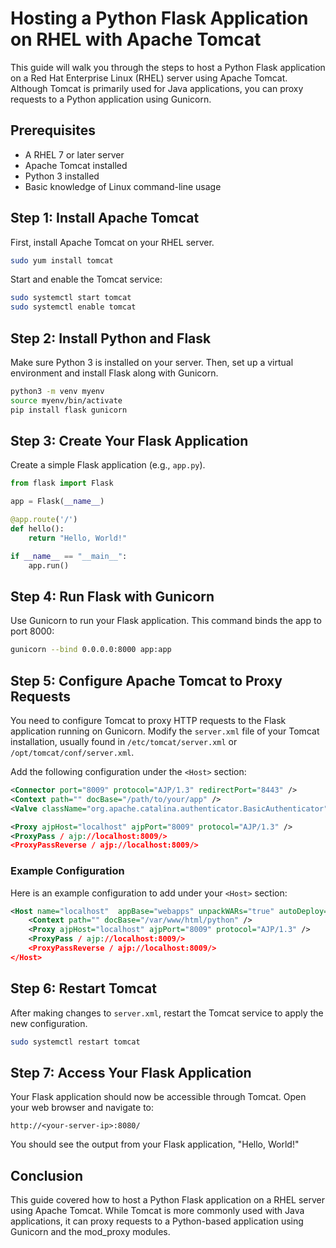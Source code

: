 # Hosting a Python Flask Application on RHEL with Apache Tomcat

This guide will walk you through the steps to host a Python Flask application on a Red Hat Enterprise Linux (RHEL) server using Apache Tomcat. Although Tomcat is primarily used for Java applications, you can proxy requests to a Python application using Gunicorn.

## Prerequisites

- A RHEL 7 or later server
- Apache Tomcat installed
- Python 3 installed
- Basic knowledge of Linux command-line usage

## Step 1: Install Apache Tomcat

First, install Apache Tomcat on your RHEL server.

```bash
sudo yum install tomcat
```

Start and enable the Tomcat service:

```bash
sudo systemctl start tomcat
sudo systemctl enable tomcat
```

## Step 2: Install Python and Flask

Make sure Python 3 is installed on your server. Then, set up a virtual environment and install Flask along with Gunicorn.

```bash
python3 -m venv myenv
source myenv/bin/activate
pip install flask gunicorn
```

## Step 3: Create Your Flask Application

Create a simple Flask application (e.g., `app.py`).

```python
from flask import Flask

app = Flask(__name__)

@app.route('/')
def hello():
    return "Hello, World!"

if __name__ == "__main__":
    app.run()
```

## Step 4: Run Flask with Gunicorn

Use Gunicorn to run your Flask application. This command binds the app to port 8000:

```bash
gunicorn --bind 0.0.0.0:8000 app:app
```

## Step 5: Configure Apache Tomcat to Proxy Requests

You need to configure Tomcat to proxy HTTP requests to the Flask application running on Gunicorn. Modify the `server.xml` file of your Tomcat installation, usually found in `/etc/tomcat/server.xml` or `/opt/tomcat/conf/server.xml`.

Add the following configuration under the `<Host>` section:

```xml
<Connector port="8009" protocol="AJP/1.3" redirectPort="8443" />
<Context path="" docBase="/path/to/your/app" />
<Valve className="org.apache.catalina.authenticator.BasicAuthenticator" />

<Proxy ajpHost="localhost" ajpPort="8009" protocol="AJP/1.3" />
<ProxyPass / ajp://localhost:8009/>
<ProxyPassReverse / ajp://localhost:8009/>
```

### Example Configuration

Here is an example configuration to add under your `<Host>` section:

```xml
<Host name="localhost"  appBase="webapps" unpackWARs="true" autoDeploy="true">
    <Context path="" docBase="/var/www/html/python" />
    <Proxy ajpHost="localhost" ajpPort="8009" protocol="AJP/1.3" />
    <ProxyPass / ajp://localhost:8009/>
    <ProxyPassReverse / ajp://localhost:8009/>
</Host>
```

## Step 6: Restart Tomcat

After making changes to `server.xml`, restart the Tomcat service to apply the new configuration.

```bash
sudo systemctl restart tomcat
```

## Step 7: Access Your Flask Application

Your Flask application should now be accessible through Tomcat. Open your web browser and navigate to:

```
http://<your-server-ip>:8080/
```

You should see the output from your Flask application, "Hello, World!"

## Conclusion

This guide covered how to host a Python Flask application on a RHEL server using Apache Tomcat. While Tomcat is more commonly used with Java applications, it can proxy requests to a Python-based application using Gunicorn and the mod_proxy modules.
